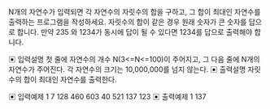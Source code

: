 N개의 자연수가 입력되면 각 자연수의 자릿수의 합을 구하고, 그 합이 최대인 자연수를 출력하는 프로그램을 작성하세요.
자릿수의 합이 같은 경우 원래 숫자가 큰 숫자를 답으로 합니다.
만약 235 와 1234가 동시에 답이 될 수 있다면 1234를 답으로 출력해야 합니다.

▣ 입력설명
첫 줄에 자연수의 개수 N(3<=N<=100)이 주어지고, 그 다음 줄에 N개의 자연수가 주어진다.
각 자연수의 크기는 10,000,000를 넘지 않는다.
▣ 출력설명
자릿수의 합이 최대인 자연수를 출력한다.

▣ 입력예제 1
7
128 460 603 40 521 137 123
▣ 출력예제 1
137
